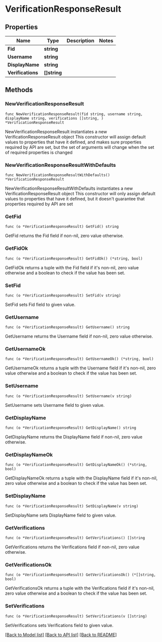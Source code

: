 # VerificationResponseResult

## Properties

Name | Type | Description | Notes
------------ | ------------- | ------------- | -------------
**Fid** | **string** |  | 
**Username** | **string** |  | 
**DisplayName** | **string** |  | 
**Verifications** | **[]string** |  | 

## Methods

### NewVerificationResponseResult

`func NewVerificationResponseResult(fid string, username string, displayName string, verifications []string, ) *VerificationResponseResult`

NewVerificationResponseResult instantiates a new VerificationResponseResult object
This constructor will assign default values to properties that have it defined,
and makes sure properties required by API are set, but the set of arguments
will change when the set of required properties is changed

### NewVerificationResponseResultWithDefaults

`func NewVerificationResponseResultWithDefaults() *VerificationResponseResult`

NewVerificationResponseResultWithDefaults instantiates a new VerificationResponseResult object
This constructor will only assign default values to properties that have it defined,
but it doesn't guarantee that properties required by API are set

### GetFid

`func (o *VerificationResponseResult) GetFid() string`

GetFid returns the Fid field if non-nil, zero value otherwise.

### GetFidOk

`func (o *VerificationResponseResult) GetFidOk() (*string, bool)`

GetFidOk returns a tuple with the Fid field if it's non-nil, zero value otherwise
and a boolean to check if the value has been set.

### SetFid

`func (o *VerificationResponseResult) SetFid(v string)`

SetFid sets Fid field to given value.


### GetUsername

`func (o *VerificationResponseResult) GetUsername() string`

GetUsername returns the Username field if non-nil, zero value otherwise.

### GetUsernameOk

`func (o *VerificationResponseResult) GetUsernameOk() (*string, bool)`

GetUsernameOk returns a tuple with the Username field if it's non-nil, zero value otherwise
and a boolean to check if the value has been set.

### SetUsername

`func (o *VerificationResponseResult) SetUsername(v string)`

SetUsername sets Username field to given value.


### GetDisplayName

`func (o *VerificationResponseResult) GetDisplayName() string`

GetDisplayName returns the DisplayName field if non-nil, zero value otherwise.

### GetDisplayNameOk

`func (o *VerificationResponseResult) GetDisplayNameOk() (*string, bool)`

GetDisplayNameOk returns a tuple with the DisplayName field if it's non-nil, zero value otherwise
and a boolean to check if the value has been set.

### SetDisplayName

`func (o *VerificationResponseResult) SetDisplayName(v string)`

SetDisplayName sets DisplayName field to given value.


### GetVerifications

`func (o *VerificationResponseResult) GetVerifications() []string`

GetVerifications returns the Verifications field if non-nil, zero value otherwise.

### GetVerificationsOk

`func (o *VerificationResponseResult) GetVerificationsOk() (*[]string, bool)`

GetVerificationsOk returns a tuple with the Verifications field if it's non-nil, zero value otherwise
and a boolean to check if the value has been set.

### SetVerifications

`func (o *VerificationResponseResult) SetVerifications(v []string)`

SetVerifications sets Verifications field to given value.



[[Back to Model list]](../README.md#documentation-for-models) [[Back to API list]](../README.md#documentation-for-api-endpoints) [[Back to README]](../README.md)


